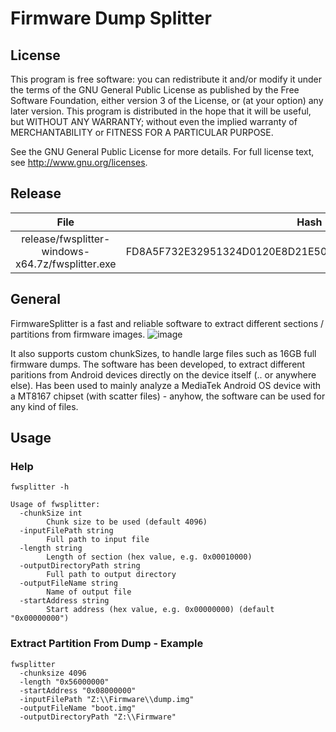 # Firmware Dump Splitter
## License
This program is free software: you can redistribute it and/or modify it under the terms of the GNU General Public License as published by the Free Software Foundation, either version 3 of the License, or (at your option) any later version.
This program is distributed in the hope that it will be useful, but WITHOUT ANY WARRANTY; without even the implied warranty of MERCHANTABILITY or FITNESS FOR A PARTICULAR PURPOSE.

See the GNU General Public License for more details.
For full license text, see http://www.gnu.org/licenses.

## Release
| File        | Hash (SHA256) | Platform  |
|:-----:|:-----:|:-----:|
| release/fwsplitter-windows-x64.7z/fwsplitter.exe      | FD8A5F732E32951324D0120E8D21E50A6DCE57222F239A92B6886A36C5649C45 | Windows x64 |

## General
FirmwareSplitter is a fast and reliable software to extract different sections / partitions from firmware images.
![image](https://user-images.githubusercontent.com/60022287/163734878-9a0011c3-a1fa-4262-9b84-e810ff164e63.png)

It also supports custom chunkSizes, to handle large files such as 16GB full firmware dumps.
The software has been developed, to extract different paritions from Android devices directly on the device itself (.. or anywhere else). 
Has been used to mainly analyze a MediaTek Android OS device with a MT8167 chipset (with scatter files) - anyhow, the software can be used for any kind of files.

## Usage
### Help
```
fwsplitter -h

Usage of fwsplitter:
  -chunkSize int
        Chunk size to be used (default 4096)
  -inputFilePath string
        Full path to input file
  -length string
        Length of section (hex value, e.g. 0x00010000)
  -outputDirectoryPath string
        Full path to output directory
  -outputFileName string
        Name of output file
  -startAddress string
        Start address (hex value, e.g. 0x00000000) (default "0x00000000")
```

### Extract Partition From Dump - Example
```
fwsplitter 
  -chunksize 4096 
  -length "0x56000000" 
  -startAddress "0x08000000" 
  -inputFilePath "Z:\\Firmware\\dump.img" 
  -outputFileName "boot.img" 
  -outputDirectoryPath "Z:\\Firmware"
```
